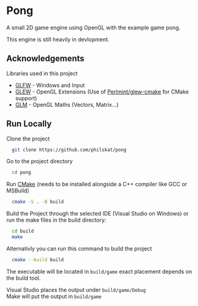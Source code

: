 
# Pong

A small 2D game engine using OpenGL with the example game pong.

This engine is still heavily in devlopment.


## Acknowledgements

Libraries used in this project

- [GLFW](https://github.com/glfw/glfw) - Windows and Input
- [GLEW](https://github.com/nigels-com/glew) - OpenGL Extensions (Use of [Perlmint/glew-cmake](https://github.com/Perlmint/glew-cmake) for CMake support)
- [GLM](https://github.com/g-trunc/glm) - OpenGL Maths (Vectors, Matrix...)


## Run Locally

Clone the project

```bash
  git clone https://github.com/philskat/pong
```

Go to the project directory

```bash
  cd pong
```

Run [CMake](https://cmake.org) (needs to be installed alongside a C++ compiler like GCC or MSBuild)

```bash
  cmake -S . -B build
```

Build the Project through the selected IDE (Visual Studio on Windows) or run the make files in the build directory:

```bash
  cd build
  make
```

Alternativly you can run this command to build the project

```bash
  cmake --build build
```

The executable will be located in `build/game` exact placement depends on the build tool.

Visual Studio places the output under `build/game/Debug` \
Make will put the output in `build/game`

